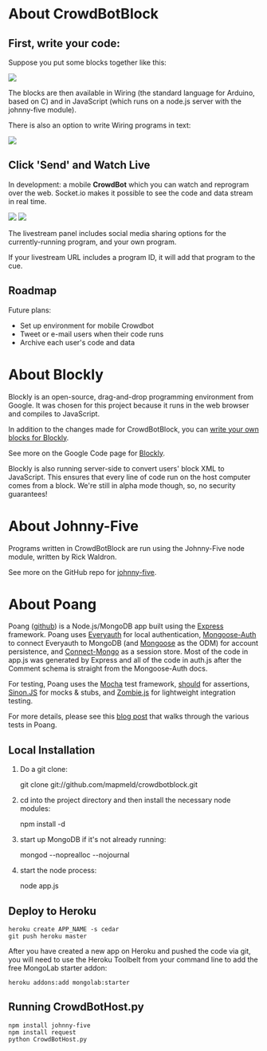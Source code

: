 # About CrowdBotBlock

## First, write your code:

Suppose you put some blocks together like this:

<img src="http://i.imgur.com/wDxAi.png"/>

The blocks are then available in Wiring (the standard language for Arduino, based on C) and in JavaScript (which runs on a node.js server with the johnny-five module).

There is also an option to write Wiring programs in text:

<img src="http://i.imgur.com/CXLu5.png"/>

## Click 'Send' and Watch Live

In development: a mobile <strong>CrowdBot</strong> which you can watch and reprogram over the web. Socket.io makes it possible to see the code and data stream in real time.

<img src="http://i.imgur.com/AvnDI.jpg"/>

<img src="http://i.imgur.com/5rUXc.jpg"/>

The livestream panel includes social media sharing options for the currently-running program, and your own program.

If your livestream URL includes a program ID, it will add that program to the cue.

## Roadmap

Future plans:
<ul>
<li>Set up environment for mobile Crowdbot</li>
<li>Tweet or e-mail users when their code runs</li>
<li>Archive each user's code and data</li>
</ul>

# About Blockly

Blockly is an open-source, drag-and-drop programming environment from Google. It was chosen for this project because it runs in the web browser and compiles to JavaScript.

In addition to the changes made for CrowdBotBlock, you can [write your own blocks for Blockly](http://code.google.com/p/blockly/wiki/DefiningBlocks).

See more on the Google Code page for [Blockly](http://code.google.com/p/blockly/).

Blockly is also running server-side to convert users' block XML to JavaScript. This ensures that every line of code run on the host computer comes from a block. We're still in alpha mode though, so, no security guarantees!

# About Johnny-Five

Programs written in CrowdBotBlock are run using the Johnny-Five node module, written by Rick Waldron.

See more on the GitHub repo for [johnny-five](https://github.com/rwldrn/johnny-five).

# About Poang

Poang ([github](https://github.com/BeyondFog/Poang)) is a Node.js/MongoDB app built using the [Express](http://expressjs.com/) framework. Poang uses [Everyauth](http://everyauth.com/) for local authentication, [Mongoose-Auth](https://github.com/bnoguchi/mongoose-auth) to connect Everyauth to MongoDB (and [Mongoose](http://mongoosejs.com/) as the ODM) for account persistence, and [Connect-Mongo](https://github.com/kcbanner/connect-mongo) as a session store. Most of the code in app.js was generated by Express and all of the code in auth.js after the Comment schema is straight from the Mongoose-Auth docs.

For testing, Poang uses the [Mocha](http://visionmedia.github.com/mocha/) test framework, [should](https://github.com/visionmedia/should.js) for assertions, [Sinon.JS](http://sinonjs.org/) for mocks & stubs, and [Zombie.js](http://zombie.labnotes.org/) for lightweight integration testing.

For more details, please see this [blog post](http://blog.beyondfog.com/?p=222) that walks through the various tests in Poang.

## Local Installation
 
1) Do a git clone:

    git clone git://github.com/mapmeld/crowdbotblock.git
    
2) cd into the project directory and then install the necessary node modules:

    npm install -d

3) start up MongoDB if it's not already running:
  
    mongod --noprealloc --nojournal
    
4) start the node process:

    node app.js

## Deploy to Heroku

    heroku create APP_NAME -s cedar
    git push heroku master

After you have created a new app on Heroku and pushed the code via git, you will need to use the Heroku Toolbelt from your command line to add the free MongoLab starter addon:

    heroku addons:add mongolab:starter
    
## Running CrowdBotHost.py

    npm install johnny-five
    npm install request
    python CrowdBotHost.py